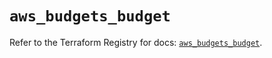 # `aws_budgets_budget`

Refer to the Terraform Registry for docs: [`aws_budgets_budget`](https://registry.terraform.io/providers/hashicorp/aws/6.0.0/docs/resources/budgets_budget).
